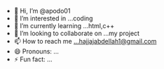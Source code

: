 - 👋 Hi, I’m @apodo01
- 👀 I’m interested in ...coding
- 🌱 I’m currently learning ...html,c++
- 💞️ I’m looking to collaborate on ...my project
- 📫 How to reach me ...hajjajabdellah1@gmail.com
- 😄 Pronouns: ...
- ⚡ Fun fact: ...

<!---
apodo01/apodo01 is a ✨ special ✨ repository because its `README.md` (this file) appears on your GitHub profile.
You can click the Preview link to take a look at your changes.
--->
